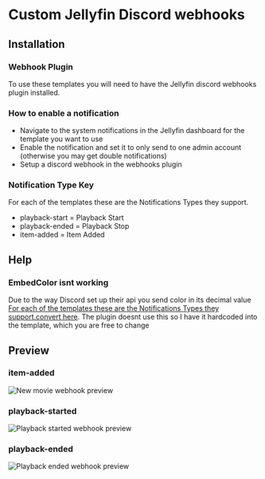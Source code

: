 # Custom Jellyfin Discord webhooks

## Installation

### Webhook Plugin

To use these templates you will need to have the Jellyfin discord webhooks plugin installed.

### How to enable a notification

- Navigate to the system notifications in the Jellyfin dashboard for the template you want to use
- Enable the notification and set it to only send to one admin account (otherwise you may get double notifications)
- Setup a discord webhook in the webhooks plugin

### Notification Type Key

For each of the templates these are the Notifications Types they support.

- playback-start = Playback Start
- playback-ended = Playback Stop
- item-added = Item Added

## Help

### EmbedColor isnt working

Due to the way Discord set up their api you send color in its decimal value [For each of the templates these are the Notifications Types they support.convert here](https://www.spycolor.com). The plugin doesnt use this so I have it hardcoded into the template, which you are free to change

## Preview

### item-added
![New movie webhook preview](https://user-images.githubusercontent.com/57121175/215383785-c3a9fccc-cc88-489d-aa65-e762bd1bed75.png)
### playback-started
![Playback started webhook preview](https://user-images.githubusercontent.com/57121175/215386632-3de7f7b1-da9d-43d6-923b-5cc725736bb0.png)
### playback-ended
![Playback ended webhook preview](https://user-images.githubusercontent.com/57121175/215386699-26e2d956-e074-4cfe-a445-b9c49ecb4e8f.png)
